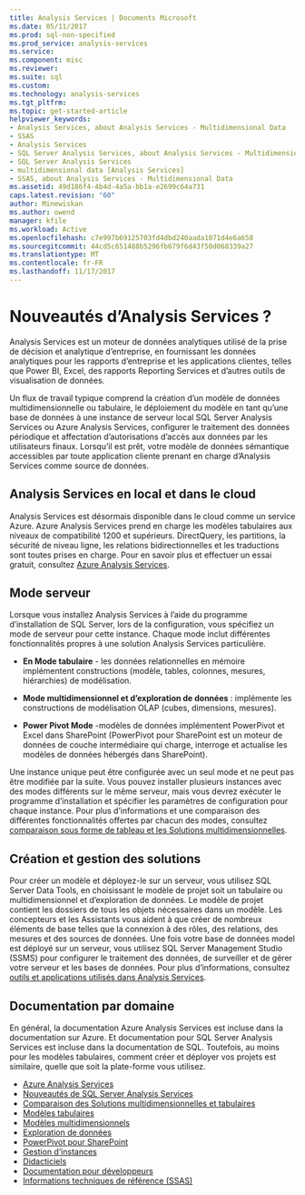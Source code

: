 ```yaml
---
title: Analysis Services | Documents Microsoft
ms.date: 05/11/2017
ms.prod: sql-non-specified
ms.prod_service: analysis-services
ms.service: 
ms.component: misc
ms.reviewer: 
ms.suite: sql
ms.custom: 
ms.technology: analysis-services
ms.tgt_pltfrm: 
ms.topic: get-started-article
helpviewer_keywords:
- Analysis Services, about Analysis Services - Multidimensional Data
- SSAS
- Analysis Services
- SQL Server Analysis Services, about Analysis Services - Multidimensional Data
- SQL Server Analysis Services
- multidimensional data [Analysis Services]
- SSAS, about Analysis Services - Multidimensional Data
ms.assetid: 49d186f4-4b4d-4a5a-bb1a-e2699c64a731
caps.latest.revision: "60"
author: Minewiskan
ms.author: owend
manager: kfile
ms.workload: Active
ms.openlocfilehash: c7e997b69125703fd4dbd240aada1071d4e6a658
ms.sourcegitcommit: 44cd5c651488b5296fb679f6d43f50d068339a27
ms.translationtype: MT
ms.contentlocale: fr-FR
ms.lasthandoff: 11/17/2017
---
```

# <a name="what-is-analysis-services"></a>Nouveautés d’Analysis Services ?
  Analysis Services est un moteur de données analytiques utilisé de la prise de décision et analytique d’entreprise, en fournissant les données analytiques pour les rapports d’entreprise et les applications clientes, telles que Power BI, Excel, des rapports Reporting Services et d’autres outils de visualisation de données.  
  
 Un flux de travail typique comprend la création d’un modèle de données multidimensionnelle ou tabulaire, le déploiement du modèle en tant qu’une base de données à une instance de serveur local SQL Server Analysis Services ou Azure Analysis Services, configurer le traitement des données périodique et affectation d’autorisations d’accès aux données par les utilisateurs finaux. Lorsqu’il est prêt, votre modèle de données sémantique accessibles par toute application cliente prenant en charge d’Analysis Services comme source de données.  
 
## <a name="analysis-services-on-premises-and-in-the-cloud"></a>Analysis Services en local et dans le cloud
Analysis Services est désormais disponible dans le cloud comme un service Azure. Azure Analysis Services prend en charge les modèles tabulaires aux niveaux de compatibilité 1200 et supérieurs. DirectQuery, les partitions, la sécurité de niveau ligne, les relations bidirectionnelles et les traductions sont toutes prises en charge. Pour en savoir plus et effectuer un essai gratuit, consultez [Azure Analysis Services](https://azure.microsoft.com/en-us/services/analysis-services/). 
  
## <a name="server-mode"></a>Mode serveur  
 Lorsque vous installez Analysis Services à l’aide du programme d’installation de SQL Server, lors de la configuration, vous spécifiez un mode de serveur pour cette instance.  Chaque mode inclut différentes fonctionnalités propres à une solution Analysis Services particulière.   
  
-   **En Mode tabulaire** - les données relationnelles en mémoire implémentent constructions (modèle, tables, colonnes, mesures, hiérarchies) de modélisation.  

-   **Mode multidimensionnel et d’exploration de données** : implémente les constructions de modélisation OLAP (cubes, dimensions, mesures). 

-   **Power Pivot Mode** -modèles de données implémentent PowerPivot et Excel dans SharePoint (PowerPivot pour SharePoint est un moteur de données de couche intermédiaire qui charge, interroge et actualise les modèles de données hébergés dans SharePoint).  
  
 Une instance unique peut être configurée avec un seul mode et ne peut pas être modifiée par la suite.  Vous pouvez installer plusieurs instances avec des modes différents sur le même serveur, mais vous devrez exécuter le programme d’installation et spécifier les paramètres de configuration pour chaque instance. Pour plus d’informations et une comparaison des différentes fonctionnalités offertes par chacun des modes, consultez [comparaison sous forme de tableau et les Solutions multidimensionnelles](../analysis-services/comparing-tabular-and-multidimensional-solutions-ssas.md).
  
## <a name="authoring-and-managing-solutions"></a>Création et gestion des solutions  
 Pour créer un modèle et déployez-le sur un serveur, vous utilisez SQL Server Data Tools, en choisissant le modèle de projet soit un tabulaire ou multidimensionnel et d’exploration de données. Le modèle de projet contient les dossiers de tous les objets nécessaires dans un modèle. Les concepteurs et les Assistants vous aident à que créer de nombreux éléments de base telles que la connexion à des rôles, des relations, des mesures et des sources de données. Une fois votre base de données model est déployé sur un serveur, vous utilisez SQL Server Management Studio (SSMS) pour configurer le traitement des données, de surveiller et de gérer votre serveur et les bases de données. Pour plus d’informations, consultez [outils et applications utilisés dans Analysis Services](../analysis-services/tools-and-applications-used-in-analysis-services.md). 
  
## <a name="documentation-by-area"></a>Documentation par domaine  
En général, la documentation Azure Analysis Services est incluse dans la documentation sur Azure. Et documentation pour SQL Server Analysis Services est incluse dans la documentation de SQL. Toutefois, au moins pour les modèles tabulaires, comment créer et déployer vos projets est similaire, quelle que soit la plate-forme vous utilisez.  
   
*  [Azure Analysis Services](https://docs.microsoft.com/azure/analysis-services/)
*  [Nouveautés de SQL Server Analysis Services](../analysis-services/what-s-new-in-analysis-services.md)   
*  [Comparaison des Solutions multidimensionnelles et tabulaires](../analysis-services/comparing-tabular-and-multidimensional-solutions-ssas.md)   
*  [Modèles tabulaires](../analysis-services/tabular-models/tabular-models-ssas.md)  
*  [Modèles multidimensionnels](../analysis-services/multidimensional-models/multidimensional-models-ssas.md)  
*  [Exploration de données](../analysis-services/data-mining/data-mining-ssas.md)  
*  [PowerPivot pour SharePoint](../analysis-services/power-pivot-sharepoint/power-pivot-for-sharepoint-ssas.md)  
*  [Gestion d’instances](../analysis-services/instances/analysis-services-instance-management.md)    
*  [Didacticiels](../analysis-services/analysis-services-tutorials-ssas.md)   
*  [Documentation pour développeurs](https://msdn.microsoft.com/library/bb500153(SQL.130).aspx)  
*  [Informations techniques de référence (SSAS)](../analysis-services/powershell/technical-reference-ssas.md)
